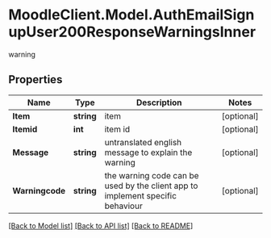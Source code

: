 # MoodleClient.Model.AuthEmailSignupUser200ResponseWarningsInner
warning

## Properties

Name | Type | Description | Notes
------------ | ------------- | ------------- | -------------
**Item** | **string** | item | [optional] 
**Itemid** | **int** | item id | [optional] 
**Message** | **string** | untranslated english message to explain the warning | [optional] 
**Warningcode** | **string** | the warning code can be used by the client app to implement specific behaviour | [optional] 

[[Back to Model list]](../README.md#documentation-for-models) [[Back to API list]](../README.md#documentation-for-api-endpoints) [[Back to README]](../README.md)

